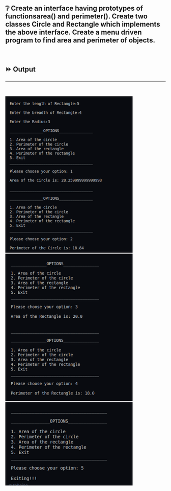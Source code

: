 ## :grey_question: Create an interface having prototypes of functionsarea() and perimeter(). Create two classes Circle and Rectangle which implements the above interface. Create a menu driven program to find area and perimeter of objects.

<br>

## :fast_forward: Output
___
<br>

<img src="Output/co3op1.png" width="400"></img><br>
<img src="Output/co3op2.png" width="400"></img><br>
<img src="Output/co3op3.png" width="400"></img><br>
